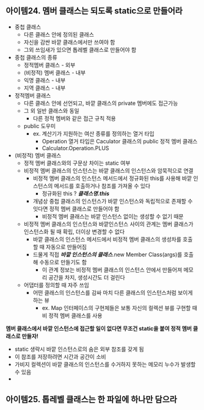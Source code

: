 ## 아이템24. 멤버 클래스는 되도록 static으로 만들어라
* 중첩 클래스
	* 다른 클래스 안에 정의된 클래스
	* 자신을 감싼 바깥 클래스에서만 쓰여야 함
	* 그외 쓰임새가 있으면 톱레벨 클래스로 만들어야 함
* 중첩 클래스의 종류
	* 정적멤버 클래스 - 외부
	* (비정적) 멤버 클래스 - 내부
	* 익명 클래스 - 내부
	* 지역 클래스 - 내부
* 정적멤버 클래스
	* 다른 클래스 안에 선언되고, 바깥 클래스의 private 멤버에도 접근가능
	* 그 외 일반 클래스와 동일
		* 다른 정적 멤버와 같은 접근 규칙 적용
	* public 도우미
		* ex. 계산기가 지원하는 여산 종류를 정의하는 열거 타입
			* Operation 열거 타입은 Caculator 클래스의 public 정적 멤버 클래스
			* Calculator.Operation.PLUS
* (비정적) 멤버 클래스
	* 정적 멤버 클래스와의 구문상 차이는 static 여부
	* 비정적 멤버 클래스의 인스턴스는 바깥 클래스의 인스턴스와 암묵적으로 연결
		* 비정적 멤버 클래스의 인스턴스 메서드에서 정규화된 this를 사용해 바깥 인스턴스의 메서드를 호출하거나 참조를 가져올 수 있다
			* 정규화된 this ? ***클래스명.this***
		* 개념상 중첩 클래스의 인스턴스가 바깥 인스턴스와 독립적으로 존재할 수 잇다면 정적 멤버 클래스로 만들어야 함
			* 비정적 멤버 클래스는 바깥 인스턴스 없이는 생성할 수 없기 때문
	* 비정적 멤버 클래스의 인스턴스와 바깥인스턴스 사이의 관계는 멤버 클래스가 인스턴스화 될 때 확립, 더이상 변경할 수 없다
		* 바깥 클래스의 인스턴스 메서드에서 비정적 멤버 클래스의 생성차를 호출 할 때 자동으로 만들어짐
		* 드물게 직접 ***바깥 인스턴스의 클래스***.new Member Class(args)를 호출해 수동으로 만들기도 함
			* 이 관계 정보는 비정적 멤버 클래스의 인스턴스 안에서 만들어져 메모리 공간을 차지, 생성시간도 더 걸린다
	* 어댑터를 정의할 때 자주 쓰임
		* 어떤 클래스의 인스턴스를 감싸 마치 다른 클래스의 인스턴스처럼 보이게 하는 뷰
			* ex. Map 인터페이스의 구현체들은 보통 자신의 컬렉션 뷰를 구현할 때 비 정적 멤버 클래스를 사용

**멤버 클래스에서 바깥 인스턴스에 접근할 일이 없다면 무조건 static을 붙여 정적 멤버 클래스로 만들자!**
 * static 생략시 바깥 인스턴스로의 숨은 외부 참조를 갖게 됨
 * 이 참조를 저장하려면 시간과 공간이 소비
 * 가비지 컬렉션이 바깥 클래스의 인스턴스를 수거하지 못하는 메모리 누수가 발생할 수 있음
 * 
## 아이템25. 톱레벨 클래스는 한 파일에 하나만 담으라
<!--stackedit_data:
eyJoaXN0b3J5IjpbMTMyMDI4NjcxMCwtMTkzMDQ1NDQ4NiwtMj
A3NDUwMjEzMV19
-->